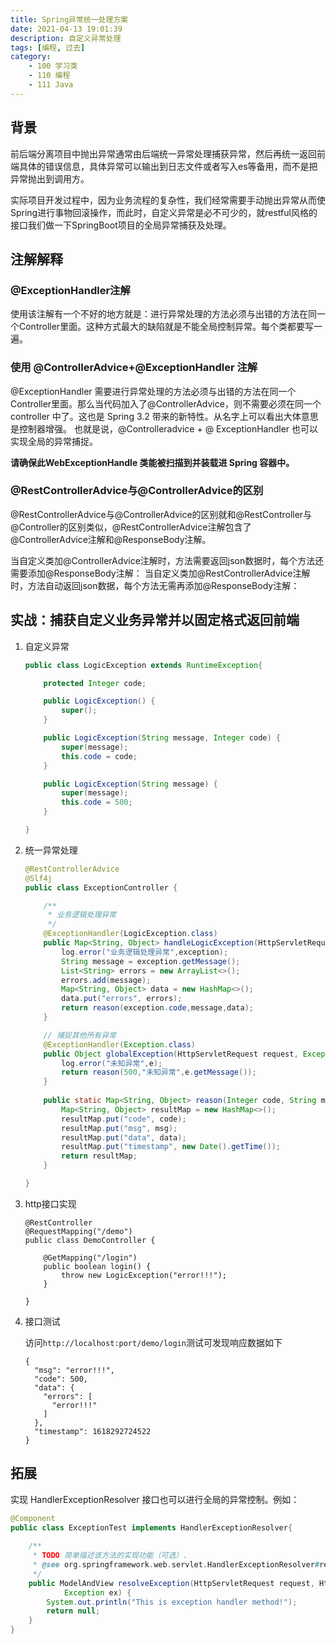 ```yaml
---
title: Spring异常统一处理方案
date: 2021-04-13 19:01:39
description: 自定义异常处理
tags: [编程, 过去]
category:
    - 100 学习类
    - 110 编程
    - 111 Java
---
```


## 背景

前后端分离项目中抛出异常通常由后端统一异常处理捕获异常，然后再统一返回前端具体的错误信息，具体异常可以输出到日志文件或者写入es等备用，而不是把异常抛出到调用方。

实际项目开发过程中，因为业务流程的复杂性，我们经常需要手动抛出异常从而使Spring进行事物回滚操作，而此时，自定义异常是必不可少的，就restful风格的接口我们做一下SpringBoot项目的全局异常捕获及处理。

## 注解解释

### @ExceptionHandler注解

使用该注解有一个不好的地方就是：进行异常处理的方法必须与出错的方法在同一个Controller里面。这种方式最大的缺陷就是不能全局控制异常。每个类都要写一遍。

### 使用 @ControllerAdvice+@ExceptionHandler 注解

@ExceptionHandler 需要进行异常处理的方法必须与出错的方法在同一个Controller里面。那么当代码加入了@ControllerAdvice，则不需要必须在同一个 controller 中了。这也是 Spring 3.2 带来的新特性。从名字上可以看出大体意思是控制器增强。 也就是说，@Controlleradvice + @ ExceptionHandler 也可以实现全局的异常捕捉。

**请确保此WebExceptionHandle 类能被扫描到并装载进 Spring 容器中。**

### @RestControllerAdvice与@ControllerAdvice的区别

@RestControllerAdvice与@ControllerAdvice的区别就和@RestController与@Controller的区别类似，@RestControllerAdvice注解包含了@ControllerAdvice注解和@ResponseBody注解。

当自定义类加@ControllerAdvice注解时，方法需要返回json数据时，每个方法还需要添加@ResponseBody注解：
当自定义类加@RestControllerAdvice注解时，方法自动返回json数据，每个方法无需再添加@ResponseBody注解：

## 实战：捕获自定义业务异常并以固定格式返回前端

1. 自定义异常

   ```java
   public class LogicException extends RuntimeException{
   
       protected Integer code;
   
       public LogicException() {
           super();
       }
   
       public LogicException(String message, Integer code) {
           super(message);
           this.code = code;
       }
   
       public LogicException(String message) {
           super(message);
           this.code = 500;
       }
   
   }
   ```

2. 统一异常处理

   ```java
   @RestControllerAdvice
   @Slf4j
   public class ExceptionController {
   
       /**
        * 业务逻辑处理异常
        */
       @ExceptionHandler(LogicException.class)
       public Map<String, Object> handleLogicException(HttpServletRequest request, LogicException exception) {
           log.error("业务逻辑处理异常",exception);
           String message = exception.getMessage();
           List<String> errors = new ArrayList<>();
           errors.add(message);
           Map<String, Object> data = new HashMap<>();
           data.put("errors", errors);
           return reason(exception.code,message,data);
       }
   
       // 捕捉其他所有异常
       @ExceptionHandler(Exception.class)
       public Object globalException(HttpServletRequest request, Exception e) {
           log.error("未知异常",e);
           return reason(500,"未知异常",e.getMessage());
       }
     
       public static Map<String, Object> reason(Integer code, String msg,Object data) {
           Map<String, Object> resultMap = new HashMap<>();
           resultMap.put("code", code);
           resultMap.put("msg", msg);
           resultMap.put("data", data);
           resultMap.put("timestamp", new Date().getTime());
           return resultMap;
       }
   
   }
   ```

3. http接口实现

   ```
   @RestController
   @RequestMapping("/demo")
   public class DemoController {
   
       @GetMapping("/login")
       public boolean login() {
           throw new LogicException("error!!!");
       }
   
   }
   ```

4. 接口测试

   访问`http://localhost:port/demo/login`测试可发现响应数据如下

   ```
   {
     "msg": "error!!!",
     "code": 500,
     "data": {
       "errors": [
         "error!!!"
       ]
     },
     "timestamp": 1618292724522
   }
   ```

   

## 拓展

实现 HandlerExceptionResolver 接口也可以进行全局的异常控制。例如：

```java
@Component  
public class ExceptionTest implements HandlerExceptionResolver{  
 
    /**  
     * TODO 简单描述该方法的实现功能（可选）.  
     * @see org.springframework.web.servlet.HandlerExceptionResolver#resolveException(javax.servlet.http.HttpServletRequest, javax.servlet.http.HttpServletResponse, java.lang.Object, java.lang.Exception)  
     */   
    public ModelAndView resolveException(HttpServletRequest request, HttpServletResponse response, Object handler,  
            Exception ex) {  
        System.out.println("This is exception handler method!");  
        return null;  
    }  
}
```

















